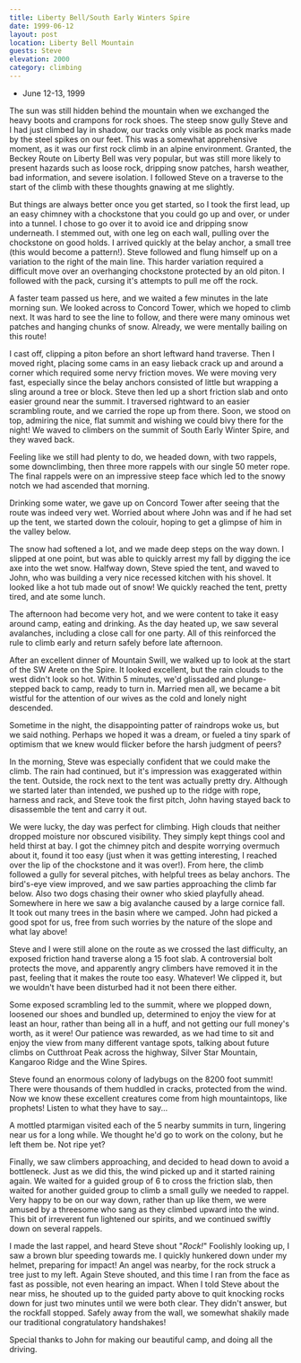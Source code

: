 ```yaml
---
title: Liberty Bell/South Early Winters Spire
date: 1999-06-12
layout: post
location: Liberty Bell Mountain
guests: Steve
elevation: 2000
category: climbing
---
```


* June 12-13, 1999

The sun was still hidden behind the mountain when we exchanged the heavy boots
and crampons for rock shoes. The steep snow gully Steve and I had just climbed
lay in shadow, our tracks only visible as pock marks made by the steel spikes on
our feet. This was a somewhat apprehensive moment, as it was our first rock
climb in an alpine environment. Granted, the Beckey Route on Liberty Bell was
very popular, but was still more likely to present hazards such as loose rock,
dripping snow patches, harsh weather, bad information, and severe isolation. I
followed Steve on a traverse to the start of the climb with these thoughts
gnawing at me slightly.


But things are always better once you get started, so I took the first
lead, up an easy chimney with a chockstone that you could go up and
over, or under into a tunnel. I chose to go over it to avoid ice and
dripping snow underneath.  I stemmed out, with one leg on each wall,
pulling over the chockstone on good holds. I arrived quickly at the
belay anchor, a small tree (this would become a pattern!). Steve
followed and flung himself up on a variation to the right of the main
line. This harder variation required a difficult move over an
overhanging chockstone protected by an old piton. I followed with the
pack, cursing it's attempts to pull me off the rock.


A faster team passed us here, and we waited a few minutes in the late
morning sun. We looked across to Concord Tower, which we hoped to
climb next. It was hard to see the line to follow, and there were many
ominous wet patches and hanging chunks of snow. Already, we were
mentally bailing on this route!


I cast off, clipping a piton before an short leftward hand
traverse. Then I moved right, placing some cams in an easy lieback
crack up and around a corner which required some nervy friction
moves. We were moving very fast, especially since the belay anchors
consisted of little but wrapping a sling around a tree or block. Steve
then led up a short friction slab and onto easier ground near the
summit. I traversed rightward to an easier scrambling route, and we
carried the rope up from there. Soon, we stood on top, admiring the
nice, flat summit and wishing we could bivy there for the night! We
waved to climbers on the summit of South Early Winter Spire, and they
waved back.


Feeling like we still had plenty to do, we headed down, with two
rappels, some downclimbing, then three more rappels with our single 50
meter rope. The final rappels were on an impressive steep face which
led to the snowy notch we had ascended that morning.


Drinking some water, we gave up on Concord Tower after seeing that the route was
indeed very wet. Worried about where John was and if he had set up the tent, we
started down the colouir, hoping to get a glimpse of him in the valley below.


The snow had softened a lot, and we made deep steps on the way down. I
slipped at one point, but was able to quickly arrest my fall by
digging the ice axe into the wet snow. Halfway down, Steve spied the
tent, and waved to John, who was building a very nice recessed kitchen
with his shovel. It looked like a hot tub made out of snow! We quickly
reached the tent, pretty tired, and ate some lunch.


The afternoon had become very hot, and we were content to take it easy
around camp, eating and drinking. As the day heated up, we saw several
avalanches, including a close call for one party. All of this
reinforced the rule to climb early and return safely before late
afternoon.


After an excellent dinner of Mountain Swill, we walked up to look at
the start of the SW Arete on the Spire. It looked excellent, but the
rain clouds to the west didn't look so hot. Within 5 minutes, we'd
glissaded and plunge-stepped back to camp, ready to turn in. Married
men all, we became a bit wistful for the attention of our wives as the
cold and lonely night descended.


Sometime in the night, the disappointing patter
of raindrops woke us, but we said nothing. Perhaps we hoped it was a
dream, or fueled a tiny spark of optimism that we knew would flicker
before the harsh judgment of peers?


In the morning, Steve was especially confident that we could make the
climb.  The rain had continued, but it's impression was exaggerated
within the tent.  Outside, the rock next to the tent was actually
pretty dry. Although we started later than intended, we pushed up to
the ridge with rope, harness and rack, and Steve took the first pitch,
John having stayed back to disassemble the tent and carry it out.


We were lucky, the day was perfect for climbing. High clouds that
neither dropped moisture nor obscured visibility. They simply kept
things cool and held thirst at bay. I got the chimney pitch and
despite worrying overmuch about it, found it too easy (just when it
was getting interesting, I reached over the lip of the chockstone and
it was over!). From here, the climb followed a gully for several
pitches, with helpful trees as belay anchors. The bird's-eye view
improved, and we saw parties approaching the climb far below. Also two
dogs chasing their owner who skied playfully ahead. Somewhere in here
we saw a big avalanche caused by a large cornice fall. It took out
many trees in the basin where we camped. John had picked a good spot
for us, free from such worries by the nature of the slope and what lay
above!


Steve and I were still alone on the route as we crossed the last
difficulty, an exposed friction hand traverse along a 15 foot slab. A
controversial bolt protects the move, and apparently angry climbers
have removed it in the past, feeling that it makes the route too
easy. Whatever! We clipped it, but we wouldn't have been disturbed had
it not been there either.


Some exposed scrambling led to the summit, where we plopped down,
loosened our shoes and bundled up, determined to enjoy the view for at
least an hour, rather than being all in a huff, and not getting our
full money's worth, as it were!  Our patience was rewarded, as we had
time to sit and enjoy the view from many different vantage spots,
talking about future climbs on Cutthroat Peak across the highway,
Silver Star Mountain, Kangaroo Ridge and the Wine Spires.


Steve found an enormous colony of ladybugs on the 8200 foot summit!
There were thousands of them huddled in cracks, protected from the
wind. Now we know these excellent creatures come from high
mountaintops, like prophets! Listen to what they have to say...


A mottled ptarmigan visited each of the 5 nearby summits in turn,
lingering near us for a long while. We thought he'd go to work on the
colony, but he left them be. Not ripe yet?


Finally, we saw climbers approaching, and decided to head down to
avoid a bottleneck.  Just as we did this, the wind picked up and it
started raining again. We waited for a guided group of 6 to cross the
friction slab, then waited for another guided group to climb a small
gully we needed to rappel. Very happy to be on our way down, rather
than up like them, we were amused by a threesome who sang as they
climbed upward into the wind. This bit of irreverent fun lightened our
spirits, and we continued swiftly down on several rappels.


I made the last rappel, and heard Steve shout "*Rock!*" Foolishly
looking up, I saw a brown blur speeding towards me. I quickly hunkered
down under my helmet, preparing for impact! An angel was nearby, for
the rock struck a tree just to my left.  Again Steve shouted, and this
time I ran from the face as fast as possible, not even hearing an
impact. When I told Steve about the near miss, he shouted up to the
guided party above to quit knocking rocks down for just two minutes
until we were both clear. They didn't answer, but the rockfall
stopped. Safely away from the wall, we somewhat shakily made our
traditional congratulatory handshakes!


Special thanks to John for making our beautiful camp, and doing all
the driving.

